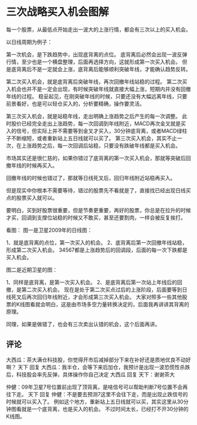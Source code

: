 # 三次战略买入机会图解
[三次战略买入机会图解]: (https://articles.zsxq.com/id_8ntlhv5zogg8.html)
[url]: (最低点开始走出一波大的上涨行)

每一个股票，从最低点开始走出一波大的上涨行情，都会有三次以上的买入机会。

以日线周期为例子：

第一次机会，是下跌趋势中，出现底背离的点位。
底背离后必然会出现一波反弹行情，至少也是一个横盘整理，后面再选择方向，这就形成第一次买入机会。
但是底背离后不是一定就会上涨，底背离后能够顺利突破年线，才能确认趋势反转。

第二次买入机会，就是底背离后突破年线，再次回撤年线站稳的过程。
第二次买入机会也并不是一定会出现，有时候突破年线就直接大幅上涨，短期内并没有回撤年线的过程。
稳妥起见，在刚突破年线的时候，只要还没有大幅远离年线，只要前景看好，也是可以轻仓买入的，分析要精确，操作要灵活。

第三次买入机会，就是站稳年线，走出明确上涨趋势之后产生的每一次调整。
此时股价已经完全走出上涨趋势，每一次回调到年线附近，MACD再次金叉就是买入的信号，但实际上并不需要等到金叉才买入，30分钟底背离，或者MACD绿柱子不断缩短，或者重新站上五日线就可以买了。
第三次买入机会，其实不止一次，在上涨趋势之后，每一次回调后站稳，只要没有跌破年线都是买入机会。

市场其实还是很仁慈的，如果你错过了底背离的第一次买入机会，那就等突破后回撤年线的时候再买入。

回撤年线的时候也错过了，那就等日线死叉后，回归年线附近站稳再买入。

但是现实中你根本不需要等待，错过的股票先不看就是了，直接找已经出现日线买点的股票买入就可以。

要明白，买到好股票很重要，但是节奏更重要，再好的股票，你总是在拉升的时候才买，回调到支撑位站稳的时候又不敢买，甚至还要割肉，一样会被反复挨打。

看图：
图一是卫星2009年的日线图：

1、就是底背离的点位，第一次买入的机会。
2、底背离后第一次回撤年线站稳，形成第二次买入机会。
34567都是上涨趋势后的回调段，后面的每一次下跌都是买入机会。

图二是近期卫星的图：

1、同样是底背离，是第一次买入机会。
2、是底背离后第一次站上年线后的回撤，是第二次买入机会。
现在是处于第二次买点过后的上涨阶段，后面要等到日线死叉后再次回归年线附近，才会形成第三次买入机会。
大家对照多一些其他股票的K线图看就会明白，这是由市场多空力量转换决定的，后面我再讲讲其背离的原理。

同理，如果是做错了，也会有三次卖出认错的机会，这个后面再讲。

## 评论
大西瓜：茶大满仓科技股，你觉得开市后减掉部分下来在补好还是质地优良不动好啊？
天下 回复 大西瓜：我半仓，会等下来后加仓，我预计是出现一波恐慌性杀跌后，科技股会率先反弹，具体操作你自己决定
大西瓜 回复 天下：谢谢茶大

仲健：09年卫星7号位置前出现了顶背离，是啥信号可以帮助判断7号位置不会再往下走。
天下 回复 仲健：不是要去预测7这里不会往下走，而是出现止跌信号的时候就可以买入了。
例如这个地方，重新站上五日线就可以买，其实这里从30分钟图看就是一个底背离，也是买入的机会。
不过时间太长，已经打不开30分钟的K线图。